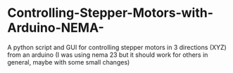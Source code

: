 # Controlling-Stepper-Motors-with-Arduino-NEMA-
A python script and GUI for controlling stepper motors in 3 directions (XYZ) from an arduino (I was using nema 23 but it should work for others in general, maybe with some small changes)
